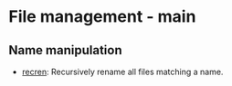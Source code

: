 
# File management - main

## Name manipulation

* [recren](name_manipulation/recren): Recursively rename all files matching a name.

